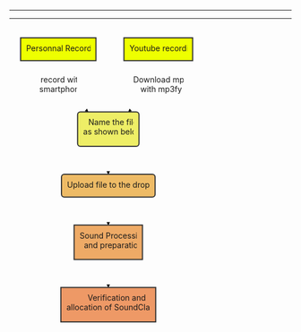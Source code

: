 
---


---

<div class="mermaid"><svg xmlns="http://www.w3.org/2000/svg" id="mermaid-svg-XfvOhwjKR6pA9HXI" height="100%" viewBox="0 0 367.3125 567.96875" style="max-width:367.3125px;"><g><g class="output"><g class="clusters"></g><g class="edgePaths"><g class="edgePath" style="opacity: 1;"><path class="path" d="M87.2734375,60.796875L87.2734375,106.59375L140.6844400244798,152.390625" marker-end="url(#arrowhead160)" style="fill:none"></path><defs><marker id="arrowhead160" viewBox="0 0 10 10" refX="9" refY="5" markerUnits="strokeWidth" markerWidth="8" markerHeight="6" orient="auto"><path d="M 0 0 L 10 5 L 0 10 z" class="arrowheadPath" style="stroke-width: 1; stroke-dasharray: 1, 0;"></path></marker></defs></g><g class="edgePath" style="opacity: 1;"><path class="path" d="M265.9296875,60.796875L265.9296875,106.59375L212.5186849755202,152.390625" marker-end="url(#arrowhead161)" style="fill:none"></path><defs><marker id="arrowhead161" viewBox="0 0 10 10" refX="9" refY="5" markerUnits="strokeWidth" markerWidth="8" markerHeight="6" orient="auto"><path d="M 0 0 L 10 5 L 0 10 z" class="arrowheadPath" style="stroke-width: 1; stroke-dasharray: 1, 0;"></path></marker></defs></g><g class="edgePath" style="opacity: 1;"><path class="path" d="M176.6015625,213.984375L176.6015625,238.984375L176.6015625,263.984375" marker-end="url(#arrowhead162)" style="fill:none"></path><defs><marker id="arrowhead162" viewBox="0 0 10 10" refX="9" refY="5" markerUnits="strokeWidth" markerWidth="8" markerHeight="6" orient="auto"><path d="M 0 0 L 10 5 L 0 10 z" class="arrowheadPath" style="stroke-width: 1; stroke-dasharray: 1, 0;"></path></marker></defs></g><g class="edgePath" style="opacity: 1;"><path class="path" d="M176.6015625,304.78125L176.6015625,329.78125L176.6015625,354.78125" marker-end="url(#arrowhead163)" style="fill:none"></path><defs><marker id="arrowhead163" viewBox="0 0 10 10" refX="9" refY="5" markerUnits="strokeWidth" markerWidth="8" markerHeight="6" orient="auto"><path d="M 0 0 L 10 5 L 0 10 z" class="arrowheadPath" style="stroke-width: 1; stroke-dasharray: 1, 0;"></path></marker></defs></g><g class="edgePath" style="opacity: 1;"><path class="path" d="M176.6015625,416.375L176.6015625,441.375L176.6015625,466.375" marker-end="url(#arrowhead164)" style="fill:none"></path><defs><marker id="arrowhead164" viewBox="0 0 10 10" refX="9" refY="5" markerUnits="strokeWidth" markerWidth="8" markerHeight="6" orient="auto"><path d="M 0 0 L 10 5 L 0 10 z" class="arrowheadPath" style="stroke-width: 1; stroke-dasharray: 1, 0;"></path></marker></defs></g></g><g class="edgeLabels"><g class="edgeLabel" transform="translate(87.2734375,106.59375)" style="opacity: 1;"><g transform="translate(-33.6953125,-20.796875)" class="label"><foreignObject width="67.4000244140625" height="41.60000228881836"><div xmlns="http://www.w3.org/1999/xhtml" style="display: inline-block; white-space: nowrap;"><span class="edgeLabel"><center>record with <br>smartphone</center></span></div></foreignObject></g></g><g class="edgeLabel" transform="translate(265.9296875,106.59375)" style="opacity: 1;"><g transform="translate(-44.75,-20.796875)" class="label"><foreignObject width="89.5" height="41.60000228881836"><div xmlns="http://www.w3.org/1999/xhtml" style="display: inline-block; white-space: nowrap;"><span class="edgeLabel"><center>Download mp3 <br>with mp3fy<br></center></span></div></foreignObject></g></g><g class="edgeLabel" transform="" style="opacity: 1;"><g transform="translate(0,0)" class="label"><foreignObject width="0" height="0"><div xmlns="http://www.w3.org/1999/xhtml" style="display: inline-block; white-space: nowrap;"><span class="edgeLabel"></span></div></foreignObject></g></g><g class="edgeLabel" transform="" style="opacity: 1;"><g transform="translate(0,0)" class="label"><foreignObject width="0" height="0"><div xmlns="http://www.w3.org/1999/xhtml" style="display: inline-block; white-space: nowrap;"><span class="edgeLabel"></span></div></foreignObject></g></g><g class="edgeLabel" transform="" style="opacity: 1;"><g transform="translate(0,0)" class="label"><foreignObject width="0" height="0"><div xmlns="http://www.w3.org/1999/xhtml" style="display: inline-block; white-space: nowrap;"><span class="edgeLabel"></span></div></foreignObject></g></g></g><g class="nodes"><g class="node" id="A1" transform="translate(87.2734375,40.3984375)" style="opacity: 1;"><rect rx="0" ry="0" x="-67.2734375" y="-20.3984375" width="134.546875" height="40.796875" style="fill:#ef0;stroke:#333;stroke-width:2px;"></rect><g class="label" transform="translate(0,0)"><g transform="translate(-57.2734375,-10.3984375)"><foreignObject width="114.54998779296875" height="20.80000114440918"><div xmlns="http://www.w3.org/1999/xhtml" style="display: inline-block; white-space: nowrap;">Personnal <span>Recording</span></div></foreignObject></g></g></g><g class="node" id="B" transform="translate(176.6015625,183.1875)" style="opacity: 1;"><rect rx="5" ry="5" x="-54.8359375" y="-30.796875" width="109.671875" height="61.59375" style=" fill:#ee6;stroke:#333;stroke-width:2px;"></rect><g class="label" transform="translate(0,0)"><g transform="translate(-44.8359375,-20.796875)"><foreignObject width="89.67498779296875" height="41.60000228881836"><div xmlns="http://www.w3.org/1999/xhtml" style="display: inline-block; white-space: nowrap;"><center>Name the file <br>as shown below<br></center></div></foreignObject></g></g></g><g class="node" id="A2" transform="translate(265.9296875,40.3984375)" style="opacity: 1;"><rect rx="0" ry="0" x="-61.3828125" y="-20.3984375" width="122.765625" height="40.796875" style="fill:#ef0;stroke:#333;stroke-width:2px;"></rect><g class="label" transform="translate(0,0)"><g transform="translate(-51.3828125,-10.3984375)"><foreignObject width="102.7750244140625" height="20.80000114440918"><div xmlns="http://www.w3.org/1999/xhtml" style="display: inline-block; white-space: nowrap;">Youtube recording</div></foreignObject></g></g></g><g class="node" id="C" transform="translate(176.6015625,284.3828125)" style="opacity: 1;"><rect rx="5" ry="5" x="-83.6171875" y="-20.3984375" width="167.234375" height="40.796875" style="fill:#eb6;stroke:#333;stroke-width:2px;"></rect><g class="label" transform="translate(0,0)"><g transform="translate(-73.6171875,-10.3984375)"><foreignObject width="147.23748779296875" height="20.80000114440918"><div xmlns="http://www.w3.org/1999/xhtml" style="display: inline-block; white-space: nowrap;">Upload file to the dropbox</div></foreignObject></g></g></g><g class="node" id="D1" transform="translate(176.6015625,385.578125)" style="opacity: 1;"><rect rx="0" ry="0" x="-61.046875" y="-30.796875" width="122.09375" height="61.59375" style="fill:#ea6;stroke:#333;stroke-width:2px;"></rect><g class="label" transform="translate(0,0)"><g transform="translate(-51.046875,-20.796875)"><foreignObject width="102.0999755859375" height="41.60000228881836"><div xmlns="http://www.w3.org/1999/xhtml" style="display: inline-block; white-space: nowrap;"><center>Sound Processing <br>and preparation<br></center></div></foreignObject></g></g></g><g class="node" id="D2" transform="translate(176.6015625,497.171875)" style="opacity: 1;"><rect rx="0" ry="0" x="-84.6953125" y="-30.796875" width="169.390625" height="61.59375" style="fill:#e96;stroke:#333;stroke-width:2px;"></rect><g class="label" transform="translate(0,0)"><g transform="translate(-74.6953125,-20.796875)"><foreignObject width="149.4000244140625" height="41.60000228881836"><div xmlns="http://www.w3.org/1999/xhtml" style="display: inline-block; white-space: nowrap;"><center>Verification and <br>allocation of SoundClasses<br></center></div></foreignObject></g></g></g></g></g></g></svg></div>
